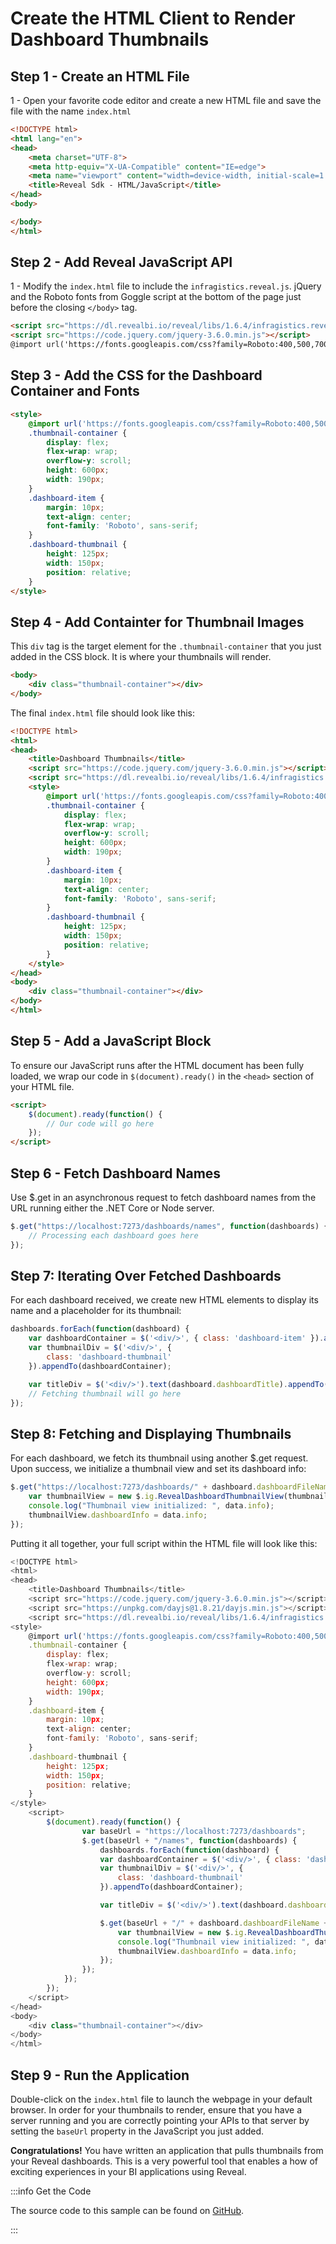 # Create the HTML Client to Render Dashboard Thumbnails

## Step 1 - Create an HTML File 

1 - Open your favorite code editor and create a new HTML file and save the file with the name `index.html`

```html title="index.html"
<!DOCTYPE html>
<html lang="en">
<head>
    <meta charset="UTF-8">
    <meta http-equiv="X-UA-Compatible" content="IE=edge">
    <meta name="viewport" content="width=device-width, initial-scale=1.0">
    <title>Reveal Sdk - HTML/JavaScript</title>  
</head>
<body>

</body>
</html>
```

## Step 2 - Add Reveal JavaScript API

1 - Modify the `index.html` file to include the `infragistics.reveal.js`. jQuery and the Roboto fonts from Goggle script at the bottom of the page just before the closing `</body>` tag.

```html
<script src="https://dl.revealbi.io/reveal/libs/1.6.4/infragistics.reveal.js"></script>
<script src="https://code.jquery.com/jquery-3.6.0.min.js"></script>
@import url('https://fonts.googleapis.com/css?family=Roboto:400,500,700&display=swap');
```

## Step 3 - Add the CSS for the Dashboard Container and Fonts

```html
<style>
    @import url('https://fonts.googleapis.com/css?family=Roboto:400,500,700&display=swap');
    .thumbnail-container {
        display: flex;
        flex-wrap: wrap;
        overflow-y: scroll;
        height: 600px; 
        width: 190px;
    }
    .dashboard-item {
        margin: 10px;
        text-align: center;
        font-family: 'Roboto', sans-serif;
    }
    .dashboard-thumbnail {
        height: 125px;
        width: 150px;
        position: relative;
    }
</style>
```

## Step 4 - Add Containter for Thumbnail Images

This `div` tag is the target element for the `.thumbnail-container` that you just added in the CSS block.  It is where your thumbnails will render.

``` html
<body>
    <div class="thumbnail-container"></div>
</body>
```

The final `index.html` file should look like this:

```html title="index.html"
<!DOCTYPE html>
<html>
<head>
    <title>Dashboard Thumbnails</title>
    <script src="https://code.jquery.com/jquery-3.6.0.min.js"></script>
    <script src="https://dl.revealbi.io/reveal/libs/1.6.4/infragistics.reveal.js"></script>
    <style>
        @import url('https://fonts.googleapis.com/css?family=Roboto:400,500,700&display=swap');
        .thumbnail-container {
            display: flex;
            flex-wrap: wrap;
            overflow-y: scroll;
            height: 600px; 
            width: 190px;
        }
        .dashboard-item {
            margin: 10px;
            text-align: center;
            font-family: 'Roboto', sans-serif;
        }
        .dashboard-thumbnail {
            height: 125px;
            width: 150px;
            position: relative;
        }
    </style>
</head>
<body>
    <div class="thumbnail-container"></div>
</body>
</html>
```

## Step 5 - Add a JavaScript Block 

To ensure our JavaScript runs after the HTML document has been fully loaded, we wrap our code in `$(document).ready()` in the `<head>` section of your HTML file.

```html
<script>
    $(document).ready(function() {
        // Our code will go here
    });
</script>

```

## Step 6 - Fetch Dashboard Names
Use $.get in an asynchronous request to fetch dashboard names from the URL running either the .NET Core or Node server. 

```javascript
$.get("https://localhost:7273/dashboards/names", function(dashboards) {
    // Processing each dashboard goes here
});
```


## Step 7: Iterating Over Fetched Dashboards
For each dashboard received, we create new HTML elements to display its name and a placeholder for its thumbnail:

```javascript
dashboards.forEach(function(dashboard) {
    var dashboardContainer = $('<div/>', { class: 'dashboard-item' }).appendTo('.thumbnail-container');
    var thumbnailDiv = $('<div/>', {
        class: 'dashboard-thumbnail'
    }).appendTo(dashboardContainer);

    var titleDiv = $('<div/>').text(dashboard.dashboardTitle).appendTo(dashboardContainer);
    // Fetching thumbnail will go here
});
```

## Step 8: Fetching and Displaying Thumbnails
For each dashboard, we fetch its thumbnail using another $.get request. Upon success, we initialize a thumbnail view and set its dashboard info:

```javascript
$.get("https://localhost:7273/dashboards/" + dashboard.dashboardFileName + "/thumbnail", function(data) {
    var thumbnailView = new $.ig.RevealDashboardThumbnailView(thumbnailDiv[0]);
    console.log("Thumbnail view initialized: ", data.info);
    thumbnailView.dashboardInfo = data.info;
});
```

Putting it all together, your full script within the HTML file will look like this:

```javascript
<!DOCTYPE html>
<html>
<head>
    <title>Dashboard Thumbnails</title>
    <script src="https://code.jquery.com/jquery-3.6.0.min.js"></script>
    <script src="https://unpkg.com/dayjs@1.8.21/dayjs.min.js"></script>
    <script src="https://dl.revealbi.io/reveal/libs/1.6.4/infragistics.reveal.js"></script>
<style>
    @import url('https://fonts.googleapis.com/css?family=Roboto:400,500,700&display=swap');
    .thumbnail-container {
        display: flex;
        flex-wrap: wrap;
        overflow-y: scroll;
        height: 600px; 
        width: 190px;
    }
    .dashboard-item {
        margin: 10px;
        text-align: center;
        font-family: 'Roboto', sans-serif;
    }
    .dashboard-thumbnail {
        height: 125px;
        width: 150px;
        position: relative;
    }
</style>
    <script>
        $(document).ready(function() {
                var baseUrl = "https://localhost:7273/dashboards";
                $.get(baseUrl + "/names", function(dashboards) {
                    dashboards.forEach(function(dashboard) {
                    var dashboardContainer = $('<div/>', { class: 'dashboard-item' }).appendTo('.thumbnail-container');
                    var thumbnailDiv = $('<div/>', {
                        class: 'dashboard-thumbnail'
                    }).appendTo(dashboardContainer);

                    var titleDiv = $('<div/>').text(dashboard.dashboardTitle).appendTo(dashboardContainer);

                    $.get(baseUrl + "/" + dashboard.dashboardFileName + "/thumbnail", function(data) {
                        var thumbnailView = new $.ig.RevealDashboardThumbnailView(thumbnailDiv[0]);
                        console.log("Thumbnail view initialized: ", data.info);
                        thumbnailView.dashboardInfo = data.info;
                    });
                });
            });
        });
    </script>
</head>
<body>
    <div class="thumbnail-container"></div>
</body>
</html>
```

## Step 9 - Run the Application

Double-click on the `index.html` file to launch the webpage in your default browser. In order for your thumbnails to render, ensure that you have a server running and you are correctly pointing your APIs to that server by setting the `baseUrl` property in the JavaScript you just added.

**Congratulations!** You have written an application that pulls thumbnails from your Reveal dashboards.  This is a very powerful tool that enables a how of exciting experiences in your BI applications using Reveal.

:::info Get the Code

The source code to this sample can be found on [GitHub](https://github.com/jberes/ThumbnailBuilder/tree/main/client).

:::
